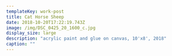 ```yaml
---
templateKey: work-post
title: Cat Horse Sheep
date: 2018-10-20T17:22:19.743Z
image: /img/DSC_0425_20_1600_c.jpg
display_size: large
description: "acrylic paint and glue on canvas, 10'x8', 2018"
caption: ""
---
```

